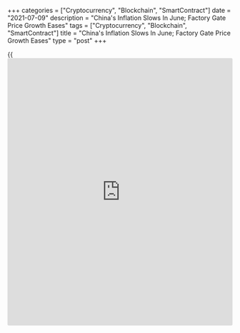 +++
categories = ["Cryptocurrency", "Blockchain", "SmartContract"]
date = "2021-07-09"
description = "China's Inflation Slows In June; Factory Gate Price Growth Eases"
tags = ["Cryptocurrency", "Blockchain", "SmartContract"]
title = "China's Inflation Slows In June; Factory Gate Price Growth Eases"
type = "post"
+++

{{<iframe id="large-banner" src="https://www.bounty.group/#slide=18.0" width="100%" height="600" scrolling="no" style="border: 0px solid rgb(216, 221, 230); border-radius: 3px;">}}

China's consumer price inflation eased in June on falling food prices
and factory gate price growth slowed, driven by the leveling off in
global commodity prices, data from the National Bureau of Statistics
showed on Friday.

Consumer prices rose 1.1 percent year-on-year in June, slower than the
1.3 percent increase seen in May. The rate was forecast to remain
unchanged at 1.3 percent.

Core inflation that excludes food and energy prices, held steady at 0.9
percent in June.

Food prices declined 1.7 percent due to a 36.5 percent fall in pork
prices. Meanwhile, non-food prices advanced about 1.7 percent in June.

The plunge in pork prices is likely to be a drag on food inflation for a
while longer, Julian Evans-Pritchard and Sheana Yue, economists at
Capital Economics, said. This should keep headline inflation below 2
percent even if, core inflation gradually returns to more normal levels.

Concerns about price pressures in China look set to ease over the coming
months, with inflation likely to settle at a level that is unlikely to
trigger any shifts in monetary [policy](https://www.fintechee.com/policy/), the economists said.

People's Bank of China Governor Yi Gang, said last month that consumer
price inflation is likely to remain below 2 percent in 2021, which is
below the government's target of around 3 percent.

Another report from the NBS showed that factory gate inflation came in
at 8.8 percent in June, in line with economists' expectations, and down
from 9 percent in May.

Nonetheless, producer price inflation remained at an elevated level.

Dong Lijuan, a senior statistician at the NBS, said policies taken by
the government to ensure supply and stabilize commodity prices started
to show results. The supply-demand relation seems to improve and
industrial product price growth slowed down to a certain degree.

For comments and feedback [contact](https://www.playgroundfx.com/contact/): editorial@rtt[news](https://www.letsplayfx.com/blog/forex-news-website/).com

[Economic News][1]

 **What parts of the world are seeing the best (and worst) economic
performances lately? Click[here][2] to check out our [Econ Scorecard][2]
and find out! See up-to-the-moment [ranking](https://www.playgroundfx.com/blog/crypto-exchange-ranking/)s for the best and worst
performers in [GDP][3], [unemployment rate][4], [inflation][2] and much
more.**

   1. www.rtt[news](https://www.letsplayfx.com/blog/forex-news-website/).com/Content/EconomicNews.aspx
   2. www.rtt[news](https://www.letsplayfx.com/blog/forex-news-website/).com/economic-scorecard/world-rank/CPI/highest-performance.aspx
   3. www.rtt[news](https://www.letsplayfx.com/blog/forex-news-website/).com/economic-scorecard/world-rank/GDP/highest-performance.aspx
   4. www.rtt[news](https://www.letsplayfx.com/blog/forex-news-website/).com/economic-scorecard/world-rank/unemployment-rate/lowest-performance.aspx